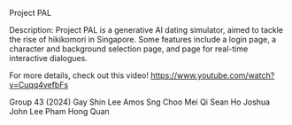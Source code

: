 Project PAL

Description:
Project PAL is a generative AI dating simulator, aimed to tackle the rise of hikikomori in Singapore.
Some features include a login page, a character and background selection page, and page for real-time interactive dialogues. 

For more details, check out this video! 
https://www.youtube.com/watch?v=Cuqq4vefbFs

Group 43 (2024)
Gay Shin Lee
Amos Sng
Choo Mei Qi
Sean Ho
Joshua John Lee
Pham Hong Quan

